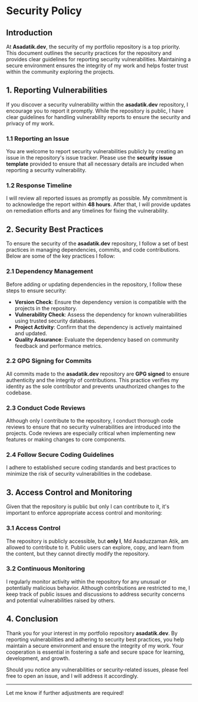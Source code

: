 # **Security Policy**

## **Introduction**

At **Asadatik.dev**, the security of my portfolio repository is a top priority. This document outlines the security practices for the repository and provides clear guidelines for reporting security vulnerabilities. Maintaining a secure environment ensures the integrity of my work and helps foster trust within the community exploring the projects.

## **1. Reporting Vulnerabilities**

If you discover a security vulnerability within the **asadatik.dev** repository, I encourage you to report it promptly. While the repository is public, I have clear guidelines for handling vulnerability reports to ensure the security and privacy of my work.

### **1.1 Reporting an Issue**

You are welcome to report security vulnerabilities publicly by creating an issue in the repository's issue tracker. Please use the **security issue template** provided to ensure that all necessary details are included when reporting a security vulnerability.

### **1.2 Response Timeline**

I will review all reported issues as promptly as possible. My commitment is to acknowledge the report within **48 hours**. After that, I will provide updates on remediation efforts and any timelines for fixing the vulnerability.

## **2. Security Best Practices**

To ensure the security of the **asadatik.dev** repository, I follow a set of best practices in managing dependencies, commits, and code contributions. Below are some of the key practices I follow:

### **2.1 Dependency Management**

Before adding or updating dependencies in the repository, I follow these steps to ensure security:

-   **Version Check**: Ensure the dependency version is compatible with the projects in the repository.
-   **Vulnerability Check**: Assess the dependency for known vulnerabilities using trusted security databases.
-   **Project Activity**: Confirm that the dependency is actively maintained and updated.
-   **Quality Assurance**: Evaluate the dependency based on community feedback and performance metrics.

### **2.2 GPG Signing for Commits**

All commits made to the **asadatik.dev** repository are **GPG signed** to ensure authenticity and the integrity of contributions. This practice verifies my identity as the sole contributor and prevents unauthorized changes to the codebase.

### **2.3 Conduct Code Reviews**

Although only I contribute to the repository, I conduct thorough code reviews to ensure that no security vulnerabilities are introduced into the projects. Code reviews are especially critical when implementing new features or making changes to core components.

### **2.4 Follow Secure Coding Guidelines**

I adhere to established secure coding standards and best practices to minimize the risk of security vulnerabilities in the codebase.

## **3. Access Control and Monitoring**

Given that the repository is public but only I can contribute to it, it's important to enforce appropriate access control and monitoring:

### **3.1 Access Control**

The repository is publicly accessible, but **only I**, Md Asaduzzaman Atik, am allowed to contribute to it. Public users can explore, copy, and learn from the content, but they cannot directly modify the repository.

### **3.2 Continuous Monitoring**

I regularly monitor activity within the repository for any unusual or potentially malicious behavior. Although contributions are restricted to me, I keep track of public issues and discussions to address security concerns and potential vulnerabilities raised by others.

## **4. Conclusion**

Thank you for your interest in my portfolio repository **asadatik.dev**. By reporting vulnerabilities and adhering to security best practices, you help maintain a secure environment and ensure the integrity of my work. Your cooperation is essential in fostering a safe and secure space for learning, development, and growth.

Should you notice any vulnerabilities or security-related issues, please feel free to open an issue, and I will address it accordingly.

---

Let me know if further adjustments are required!
